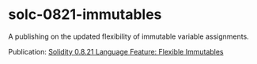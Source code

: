 # solc-0821-immutables

A publishing on the updated flexibility of immutable variable assignments.<br>

Publication: <a href="https://betterprogramming.pub/solidity-0-8-21-language-feature-flexible-immutables-f36c6406c82e">Solidity 0.8.21 Language Feature: Flexible Immutables</a>
